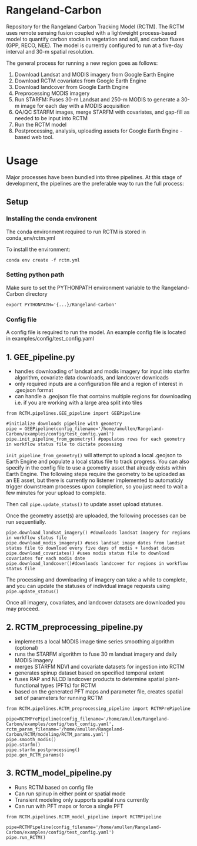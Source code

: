 # Rangeland-Carbon
Repository for the Rangeland Carbon Tracking Model (RCTM). The RCTM uses remote sensing fusion coupled with a lightweight process-based model to quantify carbon stocks in vegetation and soil, and carbon fluxes (GPP, RECO, NEE). The model is currently configured to run at a five-day interval and 30-m spatial resolution.

The general process for running a new region goes as follows:
1. Download Landsat and MODIS imagery from Google Earth Engine
3. Download RCTM covariates from Google Earth Engine
3. Download landcover from Google Earth Engine
4. Preprocessing MODIS imagery
5. Run STARFM: Fuses 30-m Landsat and 250-m MODIS to generate a 30-m image for each day with a MODIS acquisition
6. QA/QC STARFM images, merge STARFM with covariates, and gap-fill as needed to be input into RCTM
7. Run the RCTM model
8. Postprocessing, analysis, uploading assets for Google Earth Engine - based web tool.

# Usage
Major processes have been bundled into three pipelines. At this stage of development, the pipelines are the preferable way to run the full process:

## Setup
### Installing the conda environent
The conda environment required to run RCTM is stored in conda_env/rctm.yml

To install the environment: 

```
conda env create -f rctm.yml
```

### Setting python path
Make sure to set the PYTHONPATH environment variable to the Rangeland-Carbon directory

```
export PYTHONPATH='{...}/Rangeland-Carbon'
```

### Config file

A config file is required to run the model. An example config file is located in examples/config/test_config.yaml

## 1. GEE_pipeline.py
   - handles downloading of landsat and modis imagery for input into starfm algorithm, covariate data downloads, and landcover downloads
   - only required inputs are a configuration file and a region of interest in .geojson format
   - can handle a .geojson file that contains multiple regions for downloading i.e. if you are working with a large area split into tiles
```
from RCTM.pipelines.GEE_pipeline import GEEPipeline

#initialize downloads pipeline with geometry
pipe = GEEPipeline(config_filename='/home/amullen/Rangeland-Carbon/examples/config/test_config.yaml')
pipe.init_pipeline_from_geometry() #populates rows for each geometry in workflow status file to dictate pocessing
```
```init_pipeline_from_geometry()``` will attempt to upload a local .geojson to Earth Engine and populate a local status file to track progress. You can also specify in the config file to use a geometry asset
that already exists within Earth Engine. The following steps require the geometry to be uploaded as an EE asset, but there is currently no listener implemented to automaticly trigger downstream processes upon completion,
so you just need to wait a few minutes for your upload to complete.

Then call ```pipe.update_status()``` to update asset upload statuses.

Once the geometry asset(s) are uploaded, the following processes can be run sequentially.

```
pipe.download_landsat_imagery() #downloads landsat imagery for regions in workflow status file
pipe.download_modis_imagery() #uses landsat image dates from landsat status file to download every five days of modis + landsat dates
pipe.download_covariates() #uses modis status file to download covariates for each modis date
pipe.download_landcover()#downloads landcover for regions in workflow status file
```

The processing and downloading of imagery can take a while to complete, and you can update the statuses of individual image requests using ```pipe.update_status()```

Once all imagery, covariates, and landcover datasets are downloaded you may proceed.

## 2. RCTM_preprocessing_pipeline.py
   - implements a local MODIS image time series smoothing algorithm (optional)
   - runs the STARFM algorithm to fuse 30 m landsat imagery and daily MODIS imagery
   - merges STARFM NDVI and covariate datasets for ingestion into RCTM
   - generates spinup dataset based on specified temporal extent
   - fuses RAP and NLCD landcover products to determine spatial plant-functional types (PFTs) for RCTM
   - based on the generated PFT maps and parameter file, creates spatial set of parameters for running RCTM
```
from RCTM.pipelines.RCTM_preprocessing_pipeline import RCTMPrePipeline

pipe=RCTMPrePipeline(config_filename='/home/amullen/Rangeland-Carbon/examples/config/test_config.yaml', rctm_param_filename='/home/amullen/Rangeland-Carbon/RCTM/modeling/RCTM_params.yaml')
pipe.smooth_modis()
pipe.starfm()
pipe.starfm_postprocessing()
pipe.gen_RCTM_params()
```

## 3. RCTM_model_pipeline.py
   - Runs RCTM based on config file
   - Can run spinup in either point or spatial mode
   - Transient modeling only supports spatial runs currently
   - Can run with PFT maps or force a single PFT
```
from RCTM.pipelines.RCTM_model_pipeline import RCTMPipeline

pipe=RCTMPipeline(config_filename='/home/amullen/Rangeland-Carbon/examples/config/test_config.yaml')
pipe.run_RCTM()
```
